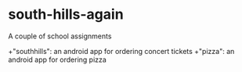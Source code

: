 # south-hills-again
A couple of school assignments


+"southhills": an android app for ordering concert tickets
+"pizza": an android app for ordering pizza
